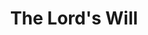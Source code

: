 ---
title: The Lord's Will
year: 1927
opening_date: 1927-01-18
closing_date: 1927-01-19
layout: productions
image:
image_caption:
image_credit:
playbill:
category:
details:
  Theatre: Theatre Jacksonville
cast:
  Mrs. Jones: Anne C. Lalor
  Lem Adams: Joseph Marron
  Mary: Nancy Osborne
  Singer: Mr. Joel Lay
crew:
  Director: Tracy L'Engle
  Lighting:
    - L.B. Pratt
    - Martha Race
  Scenery: Mrs. Strawn Perry
  Props: Mrs. A.S. Peatross
orchestra:
understudies:
external_links:
---